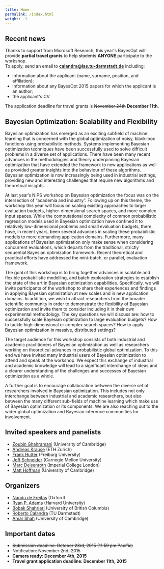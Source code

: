 ```yaml
---
title: Home
permalink: /index.html
weight: -1
---
```


## Recent news

Thanks to support from Microsoft Research, this year's BayesOpt will
provide **partial travel grants** to help <del>students</del> **ANYONE**
participate to the workshop.    
To apply, send an email to **calandra@ias.tu-darmstadt.de** including:

  - information about the applicant (name, surname, position, and affiliation);
  - information about any BayesOpt 2015 papers for which the applicant is an
  	author;
  - the applicant's CV.

The application deadline for travel grants is <del>November 24th</del>
**December 11th**.

## Bayesian Optimization: Scalability and Flexibility

Bayesian optimization has emerged as an exciting subfield of machine learning
that is concerned with the global optimization of noisy, black-box functions
using probabilistic methods. Systems implementing Bayesian optimization
techniques have been successfully used to solve difficult problems in a diverse
set of applications. There have been many recent advances in the methodologies
and theory underpinning Bayesian optimization that have extended the framework
to new applications as well as provided greater insights into the behaviour of
these algorithms. Bayesian optimization is now increasingly being used in
industrial settings, providing new and interesting challenges that require new
algorithms and theoretical insights.

At last year’s NIPS workshop on Bayesian optimization the focus was on the
intersection of “academia and industry”. Following up on this theme, the
workshop this year will focus on scaling existing approaches to larger
evaluation budgets, higher-dimensional search spaces, and more complex input
spaces. While the computational complexity of common probabilistic regression
models used in Bayesian optimization have confined it to relatively
low-dimensional problems and small evaluation budgets, there have, in recent
years, been several advances in scaling these probabilistic models to more
demanding application domains. Furthermore, many applications of Bayesian
optimization only make sense when considering concurrent evaluations, which
departs from the traditional, strictly sequential Bayesian optimization
framework. Recent theoretical and practical efforts have addressed the
mini-batch, or parallel, evaluation framework.

The goal of this workshop is to bring together advances in scalable and flexible
probabilistic modelling, and batch exploration strategies to establish the state
of the art in Bayesian optimization capabilities. Specifically, we will invite
participants of the workshop to share their experiences and findings in applying
Bayesian optimization at new scales and in new application domains. In addition,
we wish to attract researchers from the broader scientific community in order to
demonstrate the flexibility of Bayesian optimization and invite them to consider
including it in their own experimental methodology. The key questions we will
discuss are: how to successfully scale Bayesian optimization to large evaluation
budgets? How to tackle high-dimensional or complex search spaces? How to apply
Bayesian optimization in massive, distributed settings?

The target audience for this workshop consists of both industrial and academic
practitioners of Bayesian optimization as well as researchers working on
theoretical advances in probabilistic global optimization. To this end we have
invited many industrial users of Bayesian optimization to attend and speak at
the workshop. We expect this exchange of industrial and academic knowledge will
lead to a significant interchange of ideas and a clearer understanding of the
challenges and successes of Bayesian optimization as a whole.

A further goal is to encourage collaboration between the diverse set of
researchers involved in Bayesian optimization. This includes not only
interchange between industrial and academic researchers, but also between the
many different sub-fields of machine learning which make use of Bayesian
optimization or its components. We are also reaching out to the wider global
optimization and Bayesian inference communities for involvement.


## Invited speakers and panelists

- [Zoubin Ghahramani](http://mlg.eng.cam.ac.uk/zoubin) (University of Cambridge)
- [Andreas Krause](http://las.ethz.ch/krausea.html) (ETH Zurich)
- [Frank Hutter](http://www2.informatik.uni-freiburg.de/~hutter/) (Freiburg University)
- [Jeff Schneider](https://www.cs.cmu.edu/~schneide/) (Carnegie Mellon University)
- [Marc Deisenroth](http://wp.doc.ic.ac.uk/sml/person/marc-deisenroth/) (Imperial College London)
- [Matt Hoffman](http://mlg.eng.cam.ac.uk/hoffmanm/) (University of Cambridge)


## Organizers

- [Nando de Freitas](http://www.cs.ox.ac.uk/people/nando.defreitas/) (Oxford)
- [Ryan P. Adams](http://www.seas.harvard.edu/directory/rpa) (Harvard University)
- [Bobak Shahriari](http://cs.ubc.ca/~bshahr/) (University of British Columbia)
- [Roberto Calandra](http://www.ausy.tu-darmstadt.de/Team/RobertoCalandra) (TU Darmstadt)
- [Amar Shah](http://mlg.eng.cam.ac.uk/amar/) (University of Cambridge)


## Important dates

- <del>Submission deadline: October 23rd, 2015 (11:59 pm Pacific)</del>
- <del>Notification: November 2nd, 2015</del>
- **Camera ready: December 4th, 2015**
- **Travel grant application deadline: December 11th, 2015**

